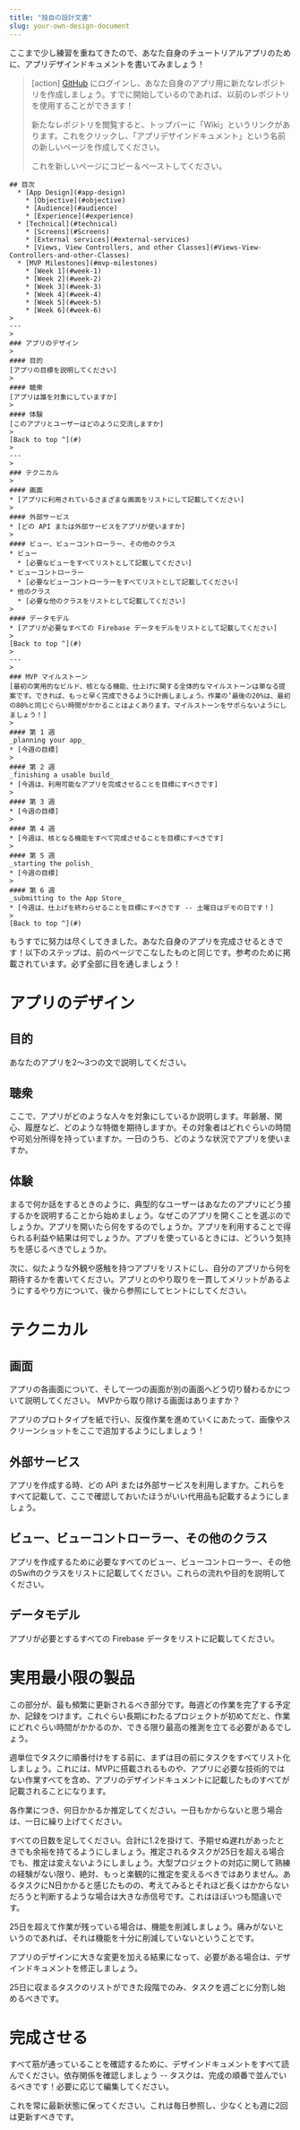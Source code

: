 ```yaml
---
title: "独自の設計文書"
slug: your-own-design-document
---
```


ここまで少し練習を重ねてきたので、あなた自身のチュートリアルアプリのために、アプリデザインドキュメントを書いてみましょう！

> [action]
> [GitHub](http://github.com) にログインし、あなた自身のアプリ用に新たなレポジトリを作成しましょう。すでに開始しているのであれば、以前のレポジトリを使用することができます！
>
> 新たなレポジトリを閲覧すると、トップバーに「Wiki」というリンクがあります。これをクリックし、「アプリデザインドキュメント」という名前の新しいページを作成してください。
>
> これを新しいページにコピー＆ペーストしてください。
>
```
## 目次
  * [App Design](#app-design)
    * [Objective](#objective)
    * [Audience](#audience)
    * [Experience](#experience)
  * [Technical](#technical)
    * [Screens](#Screens)
    * [External services](#external-services)
    * [Views, View Controllers, and other Classes](#Views-View-Controllers-and-other-Classes)
  * [MVP Milestones](#mvp-milestones)
    * [Week 1](#week-1)
    * [Week 2](#week-2)
    * [Week 3](#week-3)
    * [Week 4](#week-4)
    * [Week 5](#week-5)
    * [Week 6](#week-6)
>
---
>
### アプリのデザイン
>
#### 目的
[アプリの目標を説明してください]
>
#### 聴衆
[アプリは誰を対象にしていますか]
>
#### 体験
[このアプリとユーザーはどのように交流しますか]
>
[Back to top ^](#)
>
---
>
### テクニカル
>
#### 画面
* [アプリに利用されているさまざまな画面をリストにして記載してください]
>
#### 外部サービス
* [どの API または外部サービスをアプリが使いますか]
>
#### ビュー、ビューコントローラー、その他のクラス
* ビュー
  * [必要なビューをすべてリストとして記載してください]
* ビューコントローラー
  * [必要なビューコントローラーをすべてリストとして記載してください]
* 他のクラス
  * [必要な他のクラスをリストとして記載してください]
>
#### データモデル
* [アプリが必要なすべての Firebase データモデルをリストとして記載してください]
>
[Back to top ^](#)
>
---
>
### MVP マイルストーン
[最初の実用的なビルド、核となる機能、仕上げに関する全体的なマイルストーンは単なる提案です。できれば、もっと早く完成できるように計画しましょう。作業の’最後の20%は、最初の80%と同じぐらい時間がかかることはよくあります。マイルストーンをサボらないようにしましょう！]
>
#### 第 1 週
_planning your app_
* [今週の目標]
>
#### 第 2 週
_finishing a usable build_
* [今週は、利用可能なアプリを完成させることを目標にすべきです]
>
#### 第 3 週
* [今週の目標]
>
#### 第 4 週
* [今週は、核となる機能をすべて完成させることを目標にすべきです]
>
#### 第 5 週
_starting the polish_
* [今週の目標]
>
#### 第 6 週
_submitting to the App Store_
* [今週は、仕上げを終わらせることを目標にすべきです -- 土曜日はデモの日です！]
>
[Back to top ^](#)
```

もうすでに努力は尽くしてきました。あなた自身のアプリを完成させるときです！以下のステップは、前のページでこなしたものと同じです。参考のために掲載されています。必ず全部に目を通しましょう！

# アプリのデザイン

## 目的

あなたのアプリを2〜3つの文で説明してください。

## 聴衆

ここで、アプリがどのような人々を対象にしているか説明します。年齢層、関心、履歴など、どのような特徴を期待しますか。その対象者はどれぐらいの時間や可処分所得を持っていますか。一日のうち、どのような状況でアプリを使いますか。

## 体験

まるで何か話をするときのように、典型的なユーザーはあなたのアプリにどう接するかを説明することから始めましょう。なぜこのアプリを開くことを選ぶのでしょうか。アプリを開いたら何をするのでしょうか。アプリを利用することで得られる利益や結果は何でしょうか。アプリを使っているときには、どういう気持ちを感じるべきでしょうか。

次に、似たような外観や感触を持つアプリをリストにし、自分のアプリから何を期待するかを書いてください。アプリとのやり取りを一貫してメリットがあるようにするやり方について、後から参照にしてヒントにしてください。

# テクニカル

## 画面

アプリの各画面について、そして一つの画面が別の画面へどう切り替わるかについて説明してください。 MVPから取り除ける画面はありますか？

アプリのプロトタイプを紙で行い、反復作業を進めていくにあたって、画像やスクリーンショットをここで追加するようにしましょう！

## 外部サービス

アプリを作成する時、どの API または外部サービスを利用しますか。これらをすべて記載して、ここで確認しておいたほうがいい代用品も記載するようにしましょう。

## ビュー、ビューコントローラー、その他のクラス

アプリを作成するために必要なすべてのビュー、ビューコントローラー、その他のSwiftのクラスをリストに記載してください。これらの流れや目的を説明してください。

## データモデル

アプリが必要とするすべての Firebase データをリストに記載してください。

# 実用最小限の製品

この部分が、最も頻繁に更新されるべき部分です。毎週どの作業を完了する予定か、記録をつけます。これぐらい長期にわたるプロジェクトが初めてだと、作業にどれぐらい時間がかかるのか、できる限り最高の推測を立てる必要があるでしょう。

週単位でタスクに順番付けをする前に、まずは目の前にタスクをすべてリスト化しましょう。これには、MVPに搭載されるものや、アプリに必要な技術的ではない作業すべてを含め、アプリのデザインドキュメントに記載したものすべてが記載されることになります。

各作業につき、何日かかるか推定してください。一日もかからないと思う場合は、一日に繰り上げてください。

すべての日数を足してください。合計に1.2を掛けて、予期せぬ遅れがあったときでも余裕を持てるようにしましょう。推定されるタスクが25日を超える場合でも、推定は変えないようにしましょう。大型プロジェクトの対応に関して熟練の経験がない限り、絶対、もっと楽観的に推定を変えるべきではありません。あるタスクにN日かかると感じたものの、考えてみるとそれほど長くはかからないだろうと判断するような場合は大きな赤信号です。これはほぼいつも間違いです。

25日を超えて作業が残っている場合は、機能を削減しましょう。痛みがないというのであれば、それは機能を十分に削減していないということです。

アプリのデザインに大きな変更を加える結果になって、必要がある場合は、デザインドキュメントを修正しましょう。

25日に収まるタスクのリストができた段階でのみ、タスクを週ごとに分割し始めるべきです。

# 完成させる

すべて筋が通っていることを確認するために、デザインドキュメントをすべて読んでください。依存関係を確認しましょう -- タスクは、完成の順番で並んでいるべきです！必要に応じて編集してください。

これを常に最新状態に保ってください。これは毎日参照し、少なくとも週に2回は更新すべきです。
